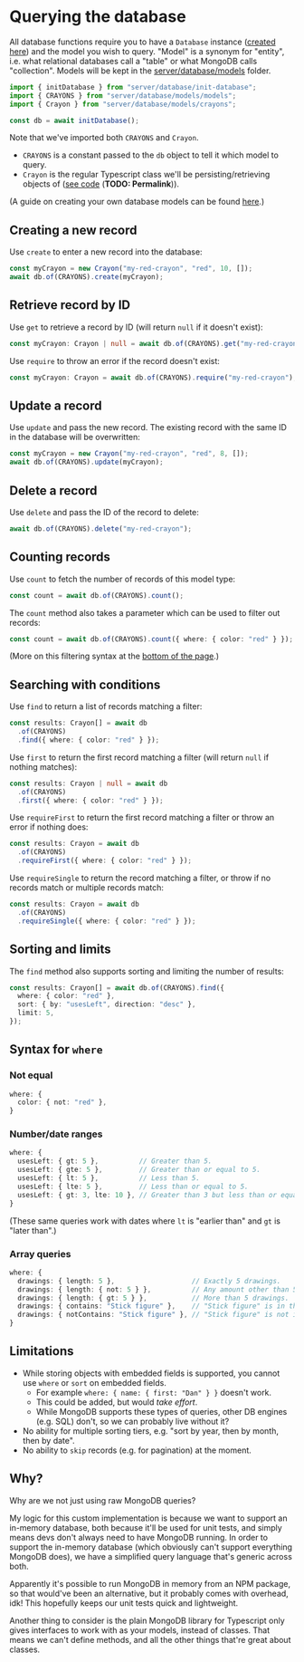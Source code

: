 # Querying the database

All database functions require you to have a `Database` instance ([created here](/server/database/init-database.ts)) and the model you wish to query. "Model" is a synonym for "entity", i.e. what relational databases call a "table" or what MongoDB calls "collection". Models will be kept in the [server/database/models](/server/database/models/models.ts) folder.

```ts
import { initDatabase } from "server/database/init-database";
import { CRAYONS } from "server/database/models/models";
import { Crayon } from "server/database/models/crayons";

const db = await initDatabase();
```

Note that we've imported both `CRAYONS` and `Crayon`.

- `CRAYONS` is a constant passed to the `db` object to tell it which model to query.
- `Crayon` is the regular Typescript class we'll be persisting/retrieving objects of ([see code](/server/database/models/crayons.ts) (**TODO: Permalink**)).

(A guide on creating your own database models can be found [here](/docs/database/creating-a-new-database-model.md).)

## Creating a new record

Use `create` to enter a new record into the database:

```ts
const myCrayon = new Crayon("my-red-crayon", "red", 10, []);
await db.of(CRAYONS).create(myCrayon);
```

## Retrieve record by ID

Use `get` to retrieve a record by ID (will return `null` if it doesn't exist):

```ts
const myCrayon: Crayon | null = await db.of(CRAYONS).get("my-red-crayon");
```

Use `require` to throw an error if the record doesn't exist:

```ts
const myCrayon: Crayon = await db.of(CRAYONS).require("my-red-crayon");
```

## Update a record

Use `update` and pass the new record. The existing record with the same ID in the database will be overwritten:

```ts
const myCrayon = new Crayon("my-red-crayon", "red", 8, []);
await db.of(CRAYONS).update(myCrayon);
```

## Delete a record

Use `delete` and pass the ID of the record to delete:

```ts
await db.of(CRAYONS).delete("my-red-crayon");
```

## Counting records

Use `count` to fetch the number of records of this model type:

```ts
const count = await db.of(CRAYONS).count();
```

The `count` method also takes a parameter which can be used to filter out records:

```ts
const count = await db.of(CRAYONS).count({ where: { color: "red" } });
```

(More on this filtering syntax at the [bottom of the page](#syntax-for-where).)

## Searching with conditions

Use `find` to return a list of records matching a filter:

```ts
const results: Crayon[] = await db
  .of(CRAYONS)
  .find({ where: { color: "red" } });
```

Use `first` to return the first record matching a filter (will return `null` if nothing matches):

```ts
const results: Crayon | null = await db
  .of(CRAYONS)
  .first({ where: { color: "red" } });
```

Use `requireFirst` to return the first record matching a filter or throw an error if nothing does:

```ts
const results: Crayon = await db
  .of(CRAYONS)
  .requireFirst({ where: { color: "red" } });
```

Use `requireSingle` to return the record matching a filter, or throw if no records match or multiple records match:

```ts
const results: Crayon = await db
  .of(CRAYONS)
  .requireSingle({ where: { color: "red" } });
```

## Sorting and limits

The `find` method also supports sorting and limiting the number of results:

```ts
const results: Crayon[] = await db.of(CRAYONS).find({
  where: { color: "red" },
  sort: { by: "usesLeft", direction: "desc" },
  limit: 5,
});
```

## Syntax for `where`

### Not equal

```ts
where: {
  color: { not: "red" },
}
```

### Number/date ranges

```ts
where: {
  usesLeft: { gt: 5 },          // Greater than 5.
  usesLeft: { gte: 5 },         // Greater than or equal to 5.
  usesLeft: { lt: 5 },          // Less than 5.
  usesLeft: { lte: 5 },         // Less than or equal to 5.
  usesLeft: { gt: 3, lte: 10 }, // Greater than 3 but less than or equal to 10.
}
```

(These same queries work with dates where `lt` is "earlier than" and `gt` is "later than".)

### Array queries

```ts
where: {
  drawings: { length: 5 },                   // Exactly 5 drawings.
  drawings: { length: { not: 5 } },          // Any amount other than 5 drawings.
  drawings: { length: { gt: 5 } },           // More than 5 drawings.
  drawings: { contains: "Stick figure" },    // "Stick figure" is in the array.
  drawings: { notContains: "Stick figure" }, // "Stick figure" is not in the array.
}
```

## Limitations

- While storing objects with embedded fields is supported, you cannot use `where` or `sort` on embedded fields.
  - For example `where: { name: { first: "Dan" } }` doesn't work.
  - This could be added, but would _take effort_.
  - While MongoDB supports these types of queries, other DB engines (e.g. SQL) don't, so we can probably live without it?
- No ability for multiple sorting tiers, e.g. "sort by year, then by month, then by date".
- No ability to `skip` records (e.g. for pagination) at the moment.

## Why?

Why are we not just using raw MongoDB queries?

My logic for this custom implementation is because we want to support an in-memory database, both because it'll be used for unit tests, and simply means devs don't always need to have MongoDB running. In order to support the in-memory database (which obviously can't support everything MongoDB does), we have a simplified query language that's generic across both.

Apparently it's possible to run MongoDB in memory from an NPM package, so that would've been an alternative, but it probably comes with overhead, idk! This hopefully keeps our unit tests quick and lightweight.

Another thing to consider is the plain MongoDB library for Typescript only gives interfaces to work with as your models, instead of classes. That means we can't define methods, and all the other things that're great about classes.
